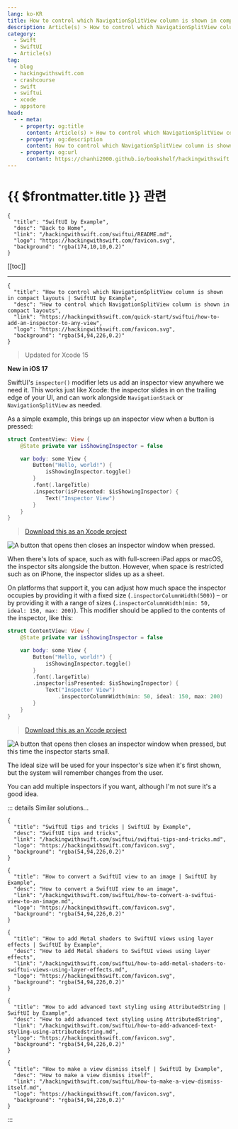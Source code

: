 ```yaml
---
lang: ko-KR
title: How to control which NavigationSplitView column is shown in compact layouts
description: Article(s) > How to control which NavigationSplitView column is shown in compact layouts
category:
  - Swift
  - SwiftUI
  - Article(s)
tag: 
  - blog
  - hackingwithswift.com
  - crashcourse
  - swift
  - swiftui
  - xcode
  - appstore
head:
  - - meta:
    - property: og:title
      content: Article(s) > How to control which NavigationSplitView column is shown in compact layouts
    - property: og:description
      content: How to control which NavigationSplitView column is shown in compact layouts
    - property: og:url
      content: https://chanhi2000.github.io/bookshelf/hackingwithswift.com/swiftui/how-to-add-an-inspector-to-any-view.html
---
```


# {{ $frontmatter.title }} 관련

```component VPCard
{
  "title": "SwiftUI by Example",
  "desc": "Back to Home",
  "link": "/hackingwithswift.com/swiftui/README.md",
  "logo": "https://hackingwithswift.com/favicon.svg",
  "background": "rgba(174,10,10,0.2)"
}
```

[[toc]]

---

```component VPCard
{
  "title": "How to control which NavigationSplitView column is shown in compact layouts | SwiftUI by Example",
  "desc": "How to control which NavigationSplitView column is shown in compact layouts",
  "link": "https://hackingwithswift.com/quick-start/swiftui/how-to-add-an-inspector-to-any-view",
  "logo": "https://hackingwithswift.com/favicon.svg",
  "background": "rgba(54,94,226,0.2)"
}
```

> Updated for Xcode 15

**New in iOS 17**

SwiftUI's `inspector()` modifier lets us add an inspector view anywhere we need it. This works just like Xcode: the inspector slides in on the trailing edge of your UI, and can work alongside `NavigationStack` or `NavigationSplitView` as needed.

As a simple example, this brings up an inspector view when a button is pressed:

```swift
struct ContentView: View {
    @State private var isShowingInspector = false

    var body: some View {
        Button("Hello, world!") {
            isShowingInspector.toggle()
        }
        .font(.largeTitle)
        .inspector(isPresented: $isShowingInspector) {
            Text("Inspector View")
        }
    }
}
```

> [<FontIcon icon="fas fa-file-zipper"/>Download this as an Xcode project](https://hackingwithswift.com/files/projects/swiftui/how-to-add-an-inspector-to-any-view-1.zip)

![A button that opens then closes an inspector window when pressed.](https://hackingwithswift.com/img/books/quick-start/swiftui/how-to-add-an-inspector-to-any-view-1@2x.gif)

When there's lots of space, such as with full-screen iPad apps or macOS, the inspector sits alongside the button. However, when space is restricted such as on iPhone, the inspector slides up as a sheet.

On platforms that support it, you can adjust how much space the inspector occupies by providing it with a fixed size (`.inspectorColumnWidth(500)`) – or by providing it with a range of sizes (`.inspectorColumnWidth(min: 50, ideal: 150, max: 200)`). This modifier should be applied to the contents of the inspector, like this:

```swift
struct ContentView: View {
    @State private var isShowingInspector = false

    var body: some View {
        Button("Hello, world!") {
            isShowingInspector.toggle()
        }
        .font(.largeTitle)
        .inspector(isPresented: $isShowingInspector) {
            Text("Inspector View")
                .inspectorColumnWidth(min: 50, ideal: 150, max: 200)
        }
    }
}
```

> [<FontIcon icon="fas fa-file-zipper"/>Download this as an Xcode project](https://hackingwithswift.com/files/projects/swiftui/how-to-add-an-inspector-to-any-view-2.zip)

![A button that opens then closes an inspector window when pressed, but this time the inspector starts small.](https://hackingwithswift.com/img/books/quick-start/swiftui/how-to-add-an-inspector-to-any-view-2~dark@2x.gif)

The ideal size will be used for your inspector's size when it's first shown, but the system will remember changes from the user.

You can add multiple inspectors if you want, although I'm not sure it's a good idea.

::: details Similar solutions…

```component VPCard
{
  "title": "SwiftUI tips and tricks | SwiftUI by Example",
  "desc": "SwiftUI tips and tricks",
  "link": "/hackingwithswift.com/swiftui/swiftui-tips-and-tricks.md",
  "logo": "https://hackingwithswift.com/favicon.svg",
  "background": "rgba(54,94,226,0.2)"
}
```

```component VPCard
{
  "title": "How to convert a SwiftUI view to an image | SwiftUI by Example",
  "desc": "How to convert a SwiftUI view to an image",
  "link": "/hackingwithswift.com/swiftui/how-to-convert-a-swiftui-view-to-an-image.md",
  "logo": "https://hackingwithswift.com/favicon.svg",
  "background": "rgba(54,94,226,0.2)"
}
```

```component VPCard
{
  "title": "How to add Metal shaders to SwiftUI views using layer effects | SwiftUI by Example",
  "desc": "How to add Metal shaders to SwiftUI views using layer effects",
  "link": "/hackingwithswift.com/swiftui/how-to-add-metal-shaders-to-swiftui-views-using-layer-effects.md",
  "logo": "https://hackingwithswift.com/favicon.svg",
  "background": "rgba(54,94,226,0.2)"
}
```

```component VPCard
{
  "title": "How to add advanced text styling using AttributedString | SwiftUI by Example",
  "desc": "How to add advanced text styling using AttributedString",
  "link": "/hackingwithswift.com/swiftui/how-to-add-advanced-text-styling-using-attributedstring.md",
  "logo": "https://hackingwithswift.com/favicon.svg",
  "background": "rgba(54,94,226,0.2)"
}
```

```component VPCard
{
  "title": "How to make a view dismiss itself | SwiftUI by Example",
  "desc": "How to make a view dismiss itself",
  "link": "/hackingwithswift.com/swiftui/how-to-make-a-view-dismiss-itself.md",
  "logo": "https://hackingwithswift.com/favicon.svg",
  "background": "rgba(54,94,226,0.2)"
}
```

:::


